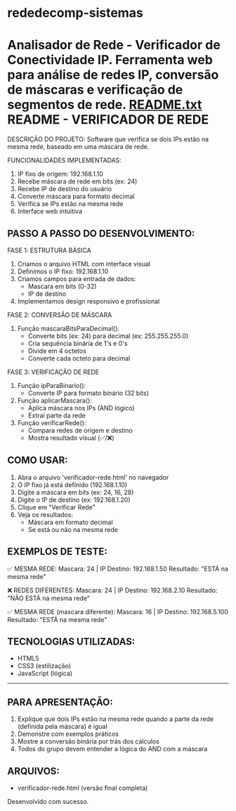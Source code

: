 # rededecomp-sistemas
Analisador de Rede - Verificador de Conectividade IP.  Ferramenta web para análise de redes IP, conversão de máscaras e verificação de segmentos de rede.
[README.txt](https://github.com/user-attachments/files/22608363/README.txt)
README - VERIFICADOR DE REDE
=============================

DESCRIÇÃO DO PROJETO:
Software que verifica se dois IPs estão na mesma rede, baseado em uma máscara de rede.

FUNCIONALIDADES IMPLEMENTADAS:
1. IP fixo de origem: 192.168.1.10
2. Recebe máscara de rede em bits (ex: 24)
3. Recebe IP de destino do usuário
4. Converte máscara para formato decimal
5. Verifica se IPs estão na mesma rede
6. Interface web intuitiva

PASSO A PASSO DO DESENVOLVIMENTO:
---------------------------------

FASE 1: ESTRUTURA BÁSICA
1. Criamos o arquivo HTML com interface visual
2. Definimos o IP fixo: 192.168.1.10
3. Criamos campos para entrada de dados:
   - Mascara em bits (0-32)
   - IP de destino
4. Implementamos design responsivo e profissional

FASE 2: CONVERSÃO DE MÁSCARA
1. Função mascaraBitsParaDecimal():
   - Converte bits (ex: 24) para decimal (ex: 255.255.255.0)
   - Cria sequência binária de 1's e 0's
   - Divide em 4 octetos
   - Converte cada octeto para decimal

FASE 3: VERIFICAÇÃO DE REDE
1. Função ipParaBinario():
   - Converte IP para formato binário (32 bits)
2. Função aplicarMascara():
   - Aplica máscara nos IPs (AND lógico)
   - Extrai parte da rede
3. Função verificarRede():
   - Compara redes de origem e destino
   - Mostra resultado visual (✅/❌)

COMO USAR:
----------
1. Abra o arquivo 'verificador-rede.html' no navegador
2. O IP fixo já está definido (192.168.1.10)
3. Digite a máscara em bits (ex: 24, 16, 28)
4. Digite o IP de destino (ex: 192.168.1.20)
5. Clique em "Verificar Rede"
6. Veja os resultados:
   - Máscara em formato decimal
   - Se está ou não na mesma rede

EXEMPLOS DE TESTE:
------------------
✅ MESMA REDE:
   Mascara: 24 | IP Destino: 192.168.1.50
   Resultado: "ESTÁ na mesma rede"

❌ REDES DIFERENTES:
   Mascara: 24 | IP Destino: 192.168.2.10
   Resultado: "NÃO ESTÁ na mesma rede"

✅ MESMA REDE (mascara diferente):
   Mascara: 16 | IP Destino: 192.168.5.100
   Resultado: "ESTÁ na mesma rede"

TECNOLOGIAS UTILIZADAS:
-----------------------
- HTML5
- CSS3 (estilização)
- JavaScript (lógica)

-----------------

PARA APRESENTAÇÃO:
-----------------
1. Explique que dois IPs estão na mesma rede quando a parte da rede (definida pela máscara) é igual
2. Demonstre com exemplos práticos
3. Mostre a conversão binária por trás dos cálculos
4. Todos do grupo devem entender a lógica do AND com a máscara

ARQUIVOS:
--------
- verificador-rede.html (versão final completa)

Desenvolvido com sucesso.
